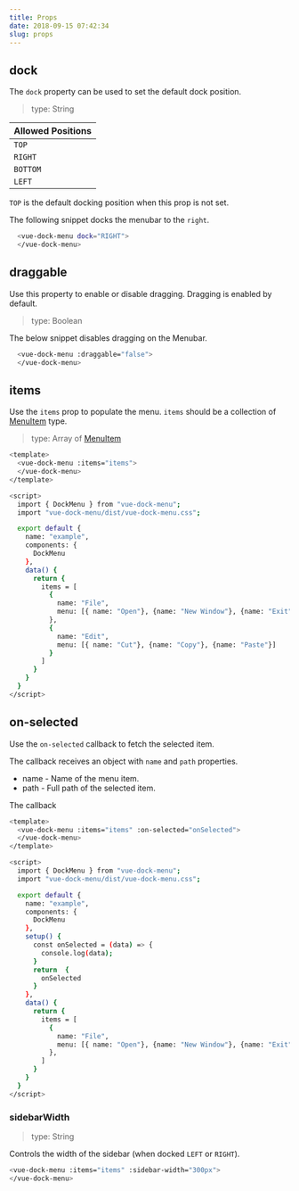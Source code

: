 ```yaml
---
title: Props
date: 2018-09-15 07:42:34
slug: props
---
```


## dock

The `dock` property can be used to set the default dock position.

> type: String

| Allowed Positions |
|------------------|
| `TOP`              |
| `RIGHT`            |
| `BOTTOM`           |
| `LEFT`             |

`TOP` is the default docking position when this prop is not set.

The following snippet docks the menubar to the `right`.

```bash
  <vue-dock-menu dock="RIGHT">
  </vue-dock-menu>
```

## draggable

Use this property to enable or disable dragging. Dragging is enabled by default.

> type: Boolean

The below snippet disables dragging on the Menubar.

```bash
  <vue-dock-menu :draggable="false">
  </vue-dock-menu>
```

## items

Use the `items` prop to populate the menu. `items` should be a collection of [MenuItem](/menu-item-model) type.

> type: Array of [MenuItem](/menu-item-model)

```bash
<template>
  <vue-dock-menu :items="items">
  </vue-dock-menu>
</template>

<script>
  import { DockMenu } from "vue-dock-menu";
  import "vue-dock-menu/dist/vue-dock-menu.css";

  export default {
    name: "example",
    components: {
      DockMenu
    },
    data() {
      return {
        items = [
          {
            name: "File",
            menu: [{ name: "Open"}, {name: "New Window"}, {name: "Exit"}]
          },
          {
            name: "Edit",
            menu: [{ name: "Cut"}, {name: "Copy"}, {name: "Paste"}]
          }
        ]
      }
    }
  }
</script>
```

## on-selected

Use the `on-selected` callback to fetch the selected item.

The callback receives an object with `name` and `path` properties.

- name - Name of the menu item.
- path - Full path of the selected item.

The callback

```bash
<template>
  <vue-dock-menu :items="items" :on-selected="onSelected">
  </vue-dock-menu>
</template>

<script>
  import { DockMenu } from "vue-dock-menu";
  import "vue-dock-menu/dist/vue-dock-menu.css";

  export default {
    name: "example",
    components: {
      DockMenu
    },
    setup() {
      const onSelected = (data) => {
        console.log(data);
      }
      return  {
        onSelected
      }
    },
    data() {
      return {
        items = [
          {
            name: "File",
            menu: [{ name: "Open"}, {name: "New Window"}, {name: "Exit"}]
          },
        ]
      }
    }
  }
</script>
```

### sidebarWidth

> type: String

Controls the width of the sidebar (when docked `LEFT` or `RIGHT`).

```bash
<vue-dock-menu :items="items" :sidebar-width="300px">
</vue-dock-menu>
```

